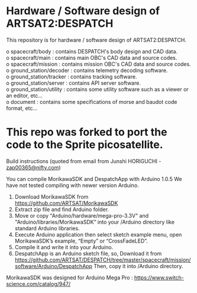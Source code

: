 Hardware / Software design of ARTSAT2:DESPATCH
========
This repository is for hardware / software design of ARTSAT2:DESPATCH.  

o spacecraft/body : contains DESPATCH's body design and CAD data.  
o spacecraft/main : contains main OBC's CAD data and source codes.  
o spacecraft/mission : contains mission OBC's CAD data and source codes.  
o ground_station/decoder :  contains telemetry decoding software.  
o ground_station/tracker :  contains tracking software.  
o ground_station/server : contains API server software.  
o ground_station/utility : contains some utility software such as a viewer or an editor, etc...  
o document : contains some specifications of morse and baudot code format, etc...  

This repo was forked to port the code to the Sprite picosatellite.
=======
Build instructions (quoted from email from Junshi HORIGUCHI - zap00365@nifty.com)

You can compile MorikawaSDK and DespatchApp with Arduino 1.0.5
We have not tested compiling with newer version Arduino.

1. Download MorikawaSDK from https://github.com/ARTSAT/MorikawaSDK
2. Extract zip file and find Arduino folder.
3. Move or copy "Arduino/hardware/mega-pro-3.3V" and "Arduino/libraries/MorikawaSDK” into your
    <UserFolder>/Arduino directory like standard Arduino libraries.
4. Execute Arduino application then select sketch example menu, open MorikawaSDK’s example, “Empty” or “CrossFadeLED”.
5. Compile it and write it into your Arduino.
6. DespatchApp is an Arduino sketch file, so, Download it from https://github.com/ARTSAT/DESPATCH/tree/master/spacecraft/mission/software/Arduino/DespatchApp
Then, copy it into <UserFolder>/Arduino directory.

MorikawaSDK was designed for Arduino Mega Pro : https://www.switch-science.com/catalog/947/
